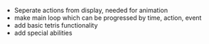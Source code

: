 * Seperate actions from display, needed for animation
* make main loop which can be progressed by time, action, event
* add basic tetris functionality
* add special abilities

